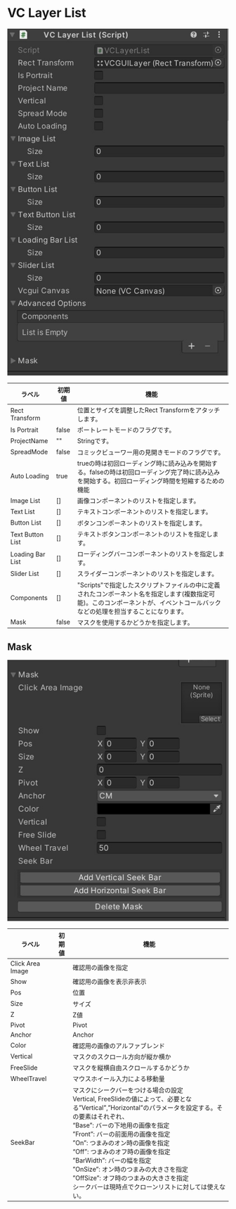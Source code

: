 # VC Layer List

![VCLayerList](./img/VCLayerList_1.jpg)

| ラベル         | 初期値 | 機能                                                                                       |
| -------------- | ------ | ------------------------------------------------------------------------------------------                                        |
| Rect Transform |        | 位置とサイズを調整したRect Transformをアタッチします。                                                                 |
| Is Portrait    | false  | ポートレートモードのフラグです。                                                                                                              |
| ProjectName    | ""     | Stringです。        
| SpreadMode     | false  | コミックビューワー用の見開きモードのフラグです。                                                                                                              |
| Auto Loading    | true   | trueの時は初回ローディング時に読み込みを開始する。falseの時は初回ローディング完了時に読み込みを開始する。初回ローディング時間を短縮するための機能 |                                                                          |
| Image List | [] | 画像コンポーネントのリストを指定します。 |
| Text List | [] | テキストコンポーネントのリストを指定します。 |
| Button List | [] | ボタンコンポーネントのリストを指定します。 |
| Text Button List | [] | テキストボタンコンポーネントのリストを指定します。 |
| Loading Bar List | [] | ローディングバーコンポーネントのリストを指定します。 |
| Slider List | [] | スライダーコンポーネントのリストを指定します。 |
| Components     | []     | "Scripts"で指定したスクリプトファイルの中に定義されたコンポーネント名を指定します(複数指定可能)。このコンポーネントが、イベントコールバックなどの処理を担当することになります。 |
| Mask           | false  | マスクを使用するかどうかを指定します。                                                                                                        |

## Mask

![VCLayerList2](./img/VCLayerList_2.jpg)

| ラベル        | 初期値 | 機能                                                                                       |
| ------------- | ------ | ------------------------------------------------------------------------------------------ |
| Click Area Image |        | 確認用の画像を指定                                                                         |
| Show          |        | 確認用の画像を表示非表示                                                                     |
| Pos           |        | 位置                                                                                         |
| Size          |        | サイズ                                                                                       |
| Z             |        | Z値                                                                                          |
| Pivot         |        | Pivot                                                                                        |
| Anchor        |        | Anchor                                                                                       |
| Color         |        | 確認用の画像のアルファブレンド                                                               |
| Vertical      |        | マスクのスクロール方向が縦か横か                                                             |
| FreeSlide     |        | マスクを縦横自由スクロールするかどうか                                                       |
| WheelTravel   |        | マウスホイール入力による移動量                                                               |
| SeekBar       |        | マスクにシークバーをつける場合の設定<br>Vertical, FreeSlideの値によって、必要となる”Vertical”,”Horizontal”のパラメータを設定する。その要素はそれぞれ、<br>“Base”: バーの下地用の画像を指定<br>”Front”: バーの前面用の画像を指定<br>”On”: つまみのオン時の画像を指定<br>“Off”: つまみのオフ時の画像を指定<br>”BarWidth”: バーの幅を指定<br>”OnSize”: オン時のつまみの大きさを指定<br>”OffSize”: オフ時のつまみの大きさを指定<br>シークバーは現時点でクローンリストに対しては使えない。 |